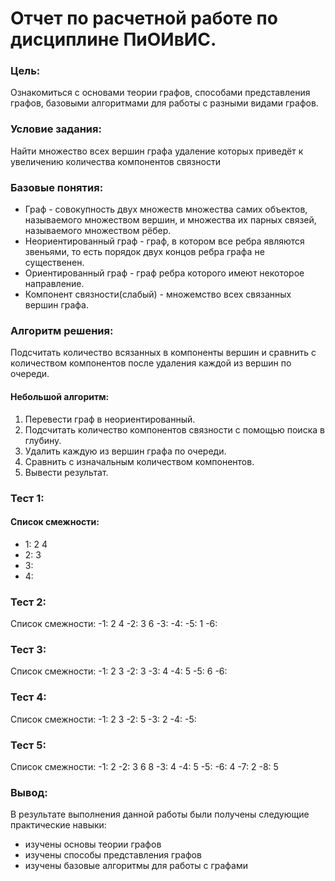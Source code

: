 # Отчет по расчетной работе по дисциплине ПиОИвИС.

### Цель:
Ознакомиться с основами теории графов, способами представления графов, базовыми алгоритмами для работы с разными видами графов.
### Условие задания:
Найти множество всех вершин графа удаление которых приведёт к увеличению количества компонентов связности
### Базовые понятия:
- Граф - совокупность двух множеств множества самих объектов, называемого множеством вершин, и множества их парных связей, называемого множеством рёбер.
- Неориентированный граф - граф, в котором все ребра являются звеньями, то есть порядок двух концов ребра графа не существенен.
- Ориентированный граф - граф ребра которого имеют некоторое направление. 
- Компонент связности(слабый) - множемство всех связанных вершин графа.

### Алгоритм решения:
Подсчитать количество всязанных в компоненты вершин и сравнить с количеством компонентов после удаления каждой из вершин по очереди.

#### Небольшой алгоритм:
1. Перевести граф в неориентированный.
2. Подсчитать количество компонентов связности с помощью поиска в глубину.
3. Удалить каждую из вершин графа по очереди.
4. Сравнить с изначальным количеством компонентов.
5. Вывести результат.

### Тест 1:

#### Список смежности:
- 1: 2 4
- 2: 3
- 3:
- 4:

### Тест 2:

Список смежности:
-1: 2 4
-2: 3 6
-3: 
-4: 
-5: 1
-6:

### Тест 3:

Список смежности:
-1: 2 3
-2: 3
-3: 4
-4: 5
-5: 6
-6: 

### Тест 4:

Список смежности:
-1: 2 3
-2: 5
-3: 2
-4:
-5:

### Тест 5:

Список смежности:
-1: 2
-2: 3 6 8
-3: 4
-4: 5
-5:
-6: 4 
-7: 2
-8: 5

### Вывод:
В результате выполнения данной работы были получены следующие практические навыки:
- изучены основы теории графов
- изучены способы представления графов
- изучены базовые алгоритмы для работы с графами
